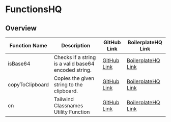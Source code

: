 # FunctionsHQ

## Overview

| Function Name  | Description | GitHub Link  | BoilerplateHQ Link  |
| ------------- | ------------- | ------------- | ------------- |
| isBase64  | Checks if a string is a valid base64 encoded string.  | [GitHub Link](https://github.com/BoilerplateHQ/FunctionsHQ/tree/main/isBase64)  | [BoilerplateHQ Link](https://boilerplatehq.com/functions/is-base-64) |
| copyToClipboard  | Copies the given string to the clipboard.  | [GitHub Link](https://github.com/BoilerplateHQ/FunctionsHQ/tree/main/copyToClipboard)  | [BoilerplateHQ Link](https://boilerplatehq.com/functions/copy-to-clipboard) |
| cn  | Tailwind Classnames Utility Function  | [GitHub Link](https://github.com/BoilerplateHQ/FunctionsHQ/tree/main/cn)  | [BoilerplateHQ Link](https://boilerplatehq.com/functions/cn) |
